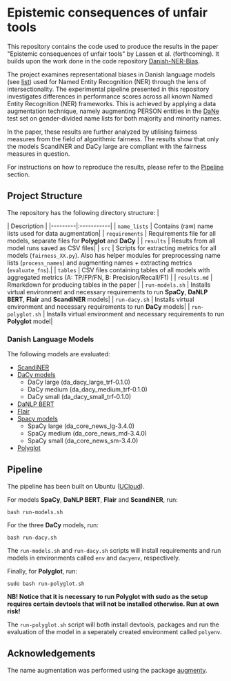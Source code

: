 # Epistemic consequences of unfair tools

This repository contains the code used to produce the results in the paper "Epistemic consequences of unfair tools" by Lassen et al. (forthcoming). It builds upon the work done in the code repository [Danish-NER-Bias](https://github.com/centre-for-humanities-computing/Danish-NER-bias).

The project examines representational biases in Danish language models (see [list](https://github.com/centre-for-humanities-computing/Danish-NER-bias#danish-language-models)) used for Named Entity Recognition (NER) through the lens of intersectionality.
The experimental pipeline presented in this repository investigates differences in performance scores across all known Named Entity Recognition (NER) frameworks. This is achieved by applying a data augmentation technique, namely augmenting PERSON entities in the [DaNe](https://aclanthology.org/2020.lrec-1.565/) test set on gender-divided name lists for both majority and minority names. 

In the paper, these results are further analyzed by utilising fairness measures from the field of algorithmic fairness. The results show that only the models ScandiNER and DaCy large are compliant with the fairness measures in question.

For instructions on how to reproduce the results, please refer to the [Pipeline](https://github.com/centre-for-humanities-computing/accuracy-is-not-all-you-need#pipeline) section.

## Project Structure 
The repository has the following directory structure:
| <div style="width:120px"></div>| Description |
|---------|:-----------|
| ```name_lists``` | Contains (raw) name lists used for data augmentation|
| ```requirements``` | Requirements file for all models, separate files for **Polyglot** and **DaCy** |
| ```results``` | Results from all model runs saved as CSV files|
| ```src```  | Scripts for extracting metrics for all models (```fairness_XX.py```). Also has helper modules for preprocessing name lists (```process_names```) and augmenting names + extracting metrics  (```evaluate_fns```).|
| ```tables``` | CSV files containing tables of all models with aggregated metrics (A: TP/FP/FN, B: Precision/Recall/F1) |
| ```results.md``` | Rmarkdown for producing tables in the paper |
| ```run-models.sh``` | Installs virtual environment and necessary requirements to run **SpaCy**, **DaNLP BERT**, **Flair** and **ScandiNER** models|
| ```run-dacy.sh``` | Installs virtual environment and necessary requirements to run **DaCy** models|
| ```run-polyglot.sh``` | Installs virtual environment and necessary requirements to run **Polyglot** model|

### Danish Language Models 
The following models are evaluated:
* [ScandiNER](https://huggingface.co/saattrupdan/nbailab-base-ner-scandi)
* [DaCy models](https://github.com/centre-for-humanities-computing/DaCy)
    * DaCy large (da_dacy_large_trf-0.1.0)
    * DaCy medium (da_dacy_medium_trf-0.1.0)
    * DaCy small (da_dacy_small_trf-0.1.0)
* [DaNLP BERT](https://danlp-alexandra.readthedocs.io/en/stable/docs/tasks/ner.html#bert)
* [Flair](https://github.com/flairNLP/flair)
* [Spacy models](https://spacy.io/models/da)
    * SpaCy large (da_core_news_lg-3.4.0)
    * SpaCy medium (da_core_news_md-3.4.0)
    * SpaCy small (da_core_news_sm-3.4.0)
* [Polyglot](https://polyglot.readthedocs.io/en/latest/NamedEntityRecognition.html)

## Pipeline 
The pipeline has been built on Ubuntu ([UCloud](https://cloud.sdu.dk/)). 

For models **SpaCy**, **DaNLP BERT**, **Flair** and **ScandiNER**, run: 
```
bash run-models.sh
```

For the three **DaCy** models, run: 
```
bash run-dacy.sh
```
The ```run-models.sh``` and ```run-dacy.sh``` scripts will install requirements and run models in environments called ```env``` and ```dacyenv```, respectively.

Finally, for **Polyglot**, run: 
```
sudo bash run-polyglot.sh
```
**NB! Notice that it is necessary to run Polyglot with sudo as the setup requires certain devtools that will not be installed otherwise. Run at own risk!**

The ```run-polyglot.sh``` script will both install devtools, packages and run the evaluation of the model in a seperately created environment called ```polyenv```. 

## Acknowledgements
The name augmentation was performed using the package [augmenty](https://kennethenevoldsen.github.io/augmenty/). 
